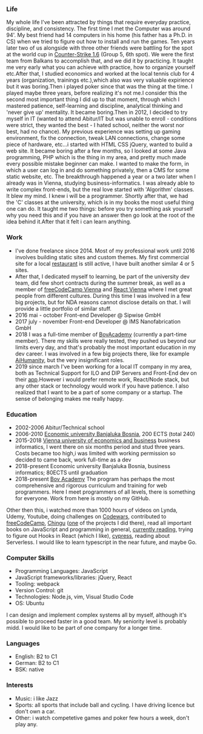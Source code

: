 ### Life
My whole life I've been attracted by things that require everyday practice, discipline, and consistency. The first time I met the Computer was around 94'. My best friend had 14 computers in his home (his father has a Ph.D. in CS) when we tried to figure out how to install and run the games. Ten years later two of us alongside with three other friends were battling for the spot at the world cup in [Counter-Strike 1.6](https://liquipedia.net/counterstrike/Electronic_Sports_World_Cup/2005) (Group 5, 6th spot). We were the first team from Balkans to accomplish that, and we did it by practicing. It taught me very early what you can achieve with practice, how to organize yourself etc.After that, I studied economics and worked at the local tennis club for 4 years (organization, trainings etc.),which also was very valuable expirience but it was boring.Then i played poker since that was the thing at the time. I played maybe three years, before realizing it's not me.I consider this the second most important thing I did up to that moment, through which I mastered patience, self-learning and discipline, analytical thinking and 'never give up' mentality. It became boring.Then in 2012, I decided to try myself in IT (wanted to attend Abitur/IT but was unable to enroll - conditions were strict, they wanted the best - I hated school, neither the worst nor best, had no chance). My previous experience was setting up gaming environment, fix the connection, tweak LAN connections, change some piece of hardware, etc...i started with HTML CSS jQuery, wanted to build a web site. It became boring after a few months, so I looked at some Java programming, PHP which is the thing in my area, and pretty much made every possible mistake beginner can make. I wanted to make the form, in which a user can log in and do something privately, then a CMS for some static website, etc. The breakthrough happened a year or a two later when I already was in Vienna, studying business-informatics. I was already able to write complex front-ends, but the real love started with 'Algorithm' classes. It blew my mind. I knew i will be a programmer. Shortly after that, we had the 'C' classes at the university, which is in my books the most useful thing one can do. It taught me two things: before you try something ask yourself why you need this and if you have an answer then go look at the root of the idea behind it.After that it felt i can learn anything.

### Work

- I've done freelance since 2014. Most of my professional work until 2016 involves building static sites and custom themes. My first commercial site for a local [restaurant](http://ristorante-chianti.at/) is still active, I have built another similar 4 or 5 sites.
- After that, I dedicated myself to learning, be part of the university dev team, did few short contracts during the summer break, as well as a member of [freeCodeCamp Vienna](https://fccvienna.github.io/) and [React Vienna](https://www.meetup.com/ReactVienna/) where I met great people from different cultures. During this time I was involved in a few big projects, but for NDA reasons cannot disclose details on that. I will provide a little portfolio of similar stuff.
- 2016 mai - october Front-end Developer @ Sipwise GmbH 
- 2017 july - november Front-end Developer @ IMS Nanofabrication GmbH
- 2018 I was a full-time member of [BovAcademy](https://bovacademy.com/) (currently a part-time member). There my skills were really tested, they pushed us beyond our limits every day, and that's probably the most important education in my dev career. I was involved in a few big projects there, like for example [AiHumanity](https://aihumanity.com/), but the very insignificant roles.
- 2019 since march I've been working for a local IT company in my area, both as Technical Support for ILO and DIP Servers and Front-End dev on their [app](https://testrest.devlabs.ba/).However i would prefer remote work, React/Node stack, but any other stack or technology would work if you have patience. I also realized that I want to be a part of some company or a startup. The sense of belonging makes me really happy.

### Education

- 2002-2006 Abitur/Technical school
- 2006-2010 [Economic university Banjaluka Bosnia](https://ef.unibl.org/), 200 ECTS (total 240)
- 2015-2018 [Vienna university of economics and business](https://www.wu.ac.at/en/) business informatics, I went there on six months period and stud three years. Costs became too high,i was limited with working permission so decided to came back, work full-time as a dev
- 2018-present Economic university Banjaluka Bosnia, business informatics; 80ECTS until graduation
- 2018-present [Bov Academy](https://bovacademy.com/) The program has perhaps the most comprehensive and rigorous curriculum and training for web programmers. Here I meet programmers of all levels, there is something for everyone. Work from here is mostly on my GitHub.

Other then this, i watched more than 1000 hours of videos on Lynda, Udemy, Youtube, doing challenges on [Codewars](https://www.codewars.com/dashboard), contributed to [freeCodeCamp](https://www.freecodecamp.org/), [Chingu](https://chingu.io/) ([one](https://chingu-news.netlify.com/) of the projects I did there), read all important books on JavaScript and programming in general, [currently reading](https://pragprog.com/book/rspec3/effective-testing-with-rspec-3), trying to figure out Hooks in React (which I like), [cypress](https://www.cypress.io/), reading about Serverless. I would like to learn typescript in the near future, and maybe Go.

### Computer Skills

* Programming Languages: JavaScript
* JavaScript frameworks/libraries: jQuery, React
* Tooling: webpack
* Version Control: git
* Technologies: Node.js, vim, Visual Studio Code
* OS: Ubuntu 

I can design and implement complex systems all by myself, although it's possible to proceed faster in a good team. My seniority level is probably midd. I would like to be part of one company for a longer time. 

### Languages

* English: B2 to C1
* German: B2 to C1
* BSK: native

### Interests

* Music: i like Jazz
* Sports: all sports that include ball and cycling. I have driving licence but don't own a car.
* Other: i watch competetive games and poker few hours a week, don't play any.

